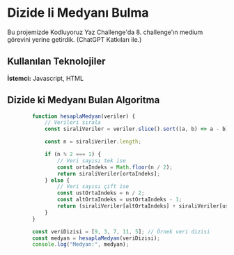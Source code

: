 # Dizide li Medyanı Bulma
Bu projemizde Kodluyoruz Yaz Challenge'da 8. challenge'ın medium görevini yerine getirdik. (ChatGPT Katkıları ile.)



## Kullanılan Teknolojiler

**İstemci:** Javascript, HTML


  
## Dizide ki Medyanı Bulan Algoritma

```javascript
        function hesaplaMedyan(veriler) {
            // Verileri sırala
            const siraliVeriler = veriler.slice().sort((a, b) => a - b);

            const n = siraliVeriler.length;

            if (n % 2 === 1) {
                // Veri sayısı tek ise
                const ortaIndeks = Math.floor(n / 2);
                return siraliVeriler[ortaIndeks];
            } else {
                // Veri sayısı çift ise
                const ustOrtaIndeks = n / 2;
                const altOrtaIndeks = ustOrtaIndeks - 1;
                return (siraliVeriler[altOrtaIndeks] + siraliVeriler[ustOrtaIndeks]) / 2;
            }
        }

        const veriDizisi = [9, 3, 7, 11, 5]; // Örnek veri dizisi
        const medyan = hesaplaMedyan(veriDizisi);
        console.log("Medyan:", medyan);
```

